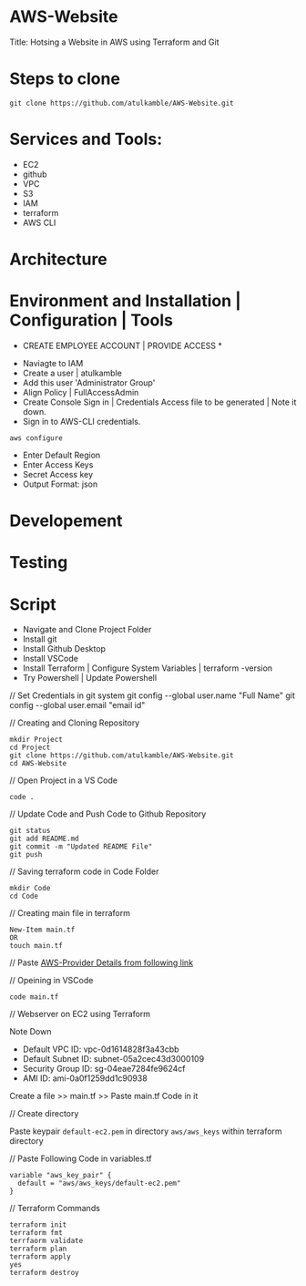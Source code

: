 # AWS-Website
Title: Hotsing a Website in AWS using Terraform and Git

# Steps to clone 
```
git clone https://github.com/atulkamble/AWS-Website.git
```

# Services and Tools:
- EC2
- github
- VPC
- S3
- IAM
- terraform
- AWS CLI

# Architecture


# Environment and Installation | Configuration | Tools
* CREATE EMPLOYEE ACCOUNT | PROVIDE ACCESS *
- Naviagte to IAM
- Create a user | atulkamble
- Add this user 'Administrator Group'
- Align Policy | FullAccessAdmin
- Create Console Sign in | Credentials Access file to be generated | Note it down.
- Sign in to AWS-CLI credentials.
```
aws configure
```
- Enter Default Region
- Enter Access Keys
- Secret Access key
- Output Format: json

# Developement

# Testing

# Script
- Navigate and Clone Project Folder
- Install git 
- Install Github Desktop
- Install VSCode
- Install Terraform | Configure System Variables | terraform -version
- Try Powershell | Update Powershell

// Set Credentials in git system
git config --global user.name "Full Name"
git config --global user.email "email id"

// Creating and Cloning Repository
```
mkdir Project
cd Project
git clone https://github.com/atulkamble/AWS-Website.git
cd AWS-Website
```

// Open Project in a VS Code
```
code .
```

// Update Code and Push Code to Github Repository
```
git status
git add README.md
git commit -m "Updated README File"
git push
```
// Saving terraform code in Code Folder
```
mkdir Code
cd Code
```

// Creating main file in terraform
```
New-Item main.tf
OR
touch main.tf
```
// Paste [AWS-Provider Details from following link](https://registry.terraform.io/providers/hashicorp/aws/latest)

// Opeining in VSCode
```
code main.tf
```
// Webserver on EC2 using Terraform

Note Down 
- Default VPC ID: vpc-0d1614828f3a43cbb
- Default Subnet ID: subnet-05a2cec43d3000109
- Security Group ID: sg-04eae7284fe9624cf
- AMI ID: ami-0a0f1259dd1c90938

Create a file >> main.tf >> Paste main.tf Code in it

// Create directory 

Paste keypair ```default-ec2.pem``` in directory ```aws/aws_keys``` within terraform directory


// Paste Following Code in variables.tf

```
variable "aws_key_pair" {
  default = "aws/aws_keys/default-ec2.pem"
}
```

// Terraform Commands
```
terraform init
terraform fmt
terrfaorm validate
terraform plan
terraform apply
yes
terraform destroy
```
